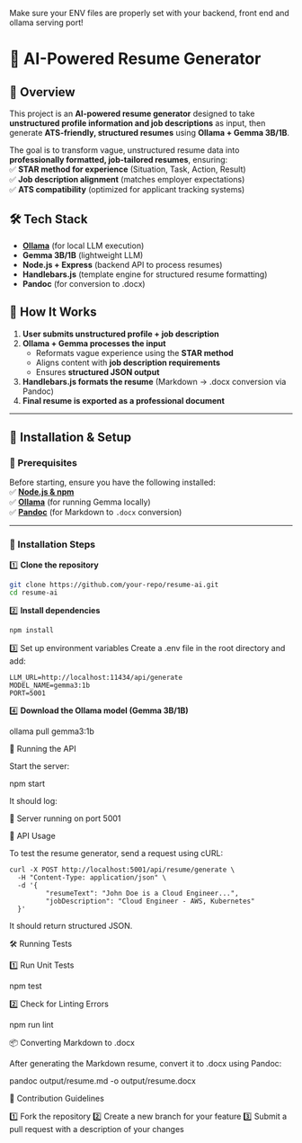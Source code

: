 Make sure your ENV files are properly set with your backend, front end and ollama serving port!

# 🚀 AI-Powered Resume Generator

## 📌 Overview
This project is an **AI-powered resume generator** designed to take **unstructured profile information and job descriptions** as input, then generate **ATS-friendly, structured resumes** using **Ollama + Gemma 3B/1B**.  

The goal is to transform vague, unstructured resume data into **professionally formatted, job-tailored resumes**, ensuring:  
✅ **STAR method for experience** (Situation, Task, Action, Result)  
✅ **Job description alignment** (matches employer expectations)  
✅ **ATS compatibility** (optimized for applicant tracking systems)  

## 🛠️ Tech Stack
- **[Ollama](https://ollama.com/)** (for local LLM execution)  
- **Gemma 3B/1B** (lightweight LLM)  
- **Node.js + Express** (backend API to process resumes)  
- **Handlebars.js** (template engine for structured resume formatting)  
- **Pandoc** (for conversion to .docx)  

## 🔧 How It Works
1. **User submits unstructured profile + job description**  
2. **Ollama + Gemma processes the input**  
   - Reformats vague experience using the **STAR method**  
   - Aligns content with **job description requirements**  
   - Ensures **structured JSON output**  
3. **Handlebars.js formats the resume** (Markdown → .docx conversion via Pandoc)  
4. **Final resume is exported as a professional document**  

---

## 🚀 Installation & Setup

### 📌 Prerequisites  
Before starting, ensure you have the following installed:  
✅ **[Node.js & npm](https://nodejs.org/)**  
✅ **[Ollama](https://ollama.com/)** (for running Gemma locally)  
✅ **[Pandoc](https://pandoc.org/installing.html)** (for Markdown to `.docx` conversion)  

---

### 🔧 Installation Steps

1️⃣ **Clone the repository**  
```bash
git clone https://github.com/your-repo/resume-ai.git
cd resume-ai
```
2️⃣ **Install dependencies**

```bash
npm install
```
3️⃣ Set up environment variables
Create a .env file in the root directory and add:
```
LLM_URL=http://localhost:11434/api/generate
MODEL_NAME=gemma3:1b
PORT=5001
```
4️⃣ **Download the Ollama model (Gemma 3B/1B)**

ollama pull gemma3:1b

🚀 Running the API

Start the server:

npm start

It should log:

🚀 Server running on port 5001

📡 API Usage

To test the resume generator, send a request using cURL:

	curl -X POST http://localhost:5001/api/resume/generate \
	  -H "Content-Type: application/json" \
	  -d '{
	         "resumeText": "John Doe is a Cloud Engineer...",
	         "jobDescription": "Cloud Engineer - AWS, Kubernetes"
	  }'

It should return structured JSON.

🛠️ Running Tests

1️⃣ Run Unit Tests

npm test

2️⃣ Check for Linting Errors

npm run lint

📦 Converting Markdown to .docx

After generating the Markdown resume, convert it to .docx using Pandoc:

pandoc output/resume.md -o output/resume.docx

📜 Contribution Guidelines

1️⃣ Fork the repository
2️⃣ Create a new branch for your feature
3️⃣ Submit a pull request with a description of your changes
